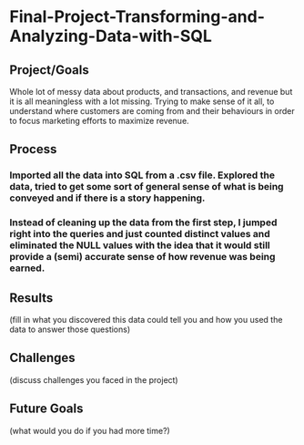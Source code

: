 # Final-Project-Transforming-and-Analyzing-Data-with-SQL

## Project/Goals
Whole lot of messy data about products, and transactions, and revenue but it is all meaningless with a lot missing. 
Trying to make sense of it all, to understand where customers are coming from and their behaviours in order to focus marketing efforts to maximize revenue. 


## Process
### Imported all the data into SQL from a .csv file. Explored the data, tried to get some sort of general sense of what is being conveyed and if there is a story happening. 
### Instead of cleaning up the data from the first step, I jumped right into the queries and just counted distinct values and eliminated the NULL values with the idea that it would still provide a (semi) accurate sense of how revenue was being earned. 

## Results
(fill in what you discovered this data could tell you and how you used the data to answer those questions)

## Challenges 
(discuss challenges you faced in the project)

## Future Goals
(what would you do if you had more time?)
